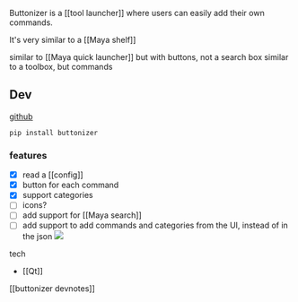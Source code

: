 Buttonizer is a [[tool launcher]] where users can easily add their own commands.

It's very similar to a [[Maya shelf]]

similar to [[Maya quick launcher]] but with buttons, not a search box
similar to a toolbox, but commands

## Dev
[github](https://github.com/hannesdelbeke/buttonizer)
```
pip install buttonizer
```
### features
- [x] read a [[config]]
- [x] button for each command
- [x] support categories
- [ ] icons?
- [ ] add support for [[Maya search]]
- [ ] add support to add commands and categories from the UI, instead of in the json
![](https://github.com/hannesdelbeke/py-commander/raw/main/docs/screen_demo.jpg)

tech
- [[Qt]]

[[buttonizer devnotes]]